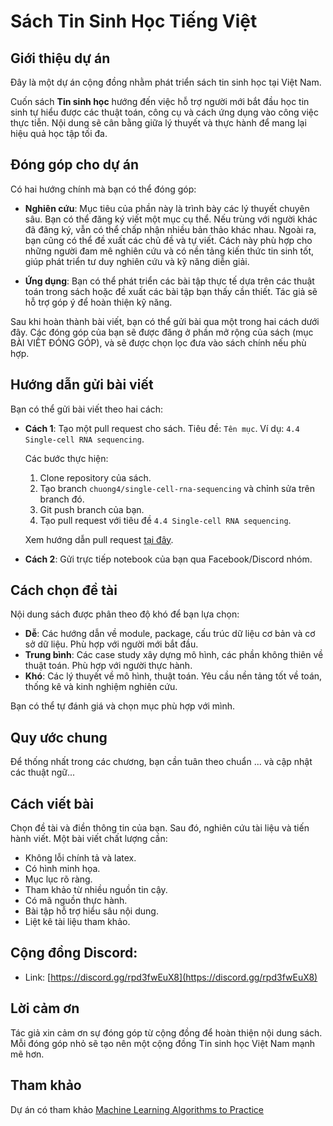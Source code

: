 # Sách Tin Sinh Học Tiếng Việt

## Giới thiệu dự án

Đây là một dự án cộng đồng nhằm phát triển sách tin sinh học tại Việt Nam.

Cuốn sách **Tin sinh học** hướng đến việc hỗ trợ người mới bắt đầu học tin sinh tự hiểu được các thuật toán, công cụ và cách ứng dụng vào công việc thực tiễn. Nội dung sẽ cân bằng giữa lý thuyết và thực hành để mang lại hiệu quả học tập tối đa.

## Đóng góp cho dự án

Có hai hướng chính mà bạn có thể đóng góp:

- **Nghiên cứu**: Mục tiêu của phần này là trình bày các lý thuyết chuyên sâu. Bạn có thể đăng ký viết một mục cụ thể. Nếu trùng với người khác đã đăng ký, vẫn có thể chấp nhận nhiều bản thảo khác nhau. Ngoài ra, bạn cũng có thể đề xuất các chủ đề và tự viết. Cách này phù hợp cho những người đam mê nghiên cứu và có nền tảng kiến thức tin sinh tốt, giúp phát triển tư duy nghiên cứu và kỹ năng diễn giải.

- **Ứng dụng**: Bạn có thể phát triển các bài tập thực tế dựa trên các thuật toán trong sách hoặc đề xuất các bài tập bạn thấy cần thiết. Tác giả sẽ hỗ trợ góp ý để hoàn thiện kỹ năng. 

Sau khi hoàn thành bài viết, bạn có thể gửi bài qua một trong hai cách dưới đây. Các đóng góp của bạn sẽ được đăng ở phần mở rộng của sách (mục BÀI VIẾT ĐÓNG GÓP), và sẽ được chọn lọc đưa vào sách chính nếu phù hợp.

## Hướng dẫn gửi bài viết

Bạn có thể gửi bài viết theo hai cách:

* **Cách 1**: Tạo một pull request cho sách. Tiêu đề: `Tên mục`. Ví dụ: `4.4 Single-cell RNA sequencing`.

   Các bước thực hiện:
   1. Clone repository của sách.
   2. Tạo branch `chuong4/single-cell-rna-sequencing` và chỉnh sửa trên branch đó.
   3. Git push branch của bạn.
   4. Tạo pull request với tiêu đề `4.4 Single-cell RNA sequencing`.

   Xem hướng dẫn pull request [tại đây](https://www.youtube.com/watch?v=MVGgNteyflw).

* **Cách 2**: Gửi trực tiếp notebook của bạn qua Facebook/Discord nhóm.

## Cách chọn đề tài

Nội dung sách được phân theo độ khó để bạn lựa chọn:

- **Dễ**: Các hướng dẫn về module, package, cấu trúc dữ liệu cơ bản và cơ sở dữ liệu. Phù hợp với người mới bắt đầu.
- **Trung bình**: Các case study xây dựng mô hình, các phần không thiên về thuật toán. Phù hợp với người thực hành.
- **Khó**: Các lý thuyết về mô hình, thuật toán. Yêu cầu nền tảng tốt về toán, thống kê và kinh nghiệm nghiên cứu.

Bạn có thể tự đánh giá và chọn mục phù hợp với mình.

## Quy ước chung

Để thống nhất trong các chương, bạn cần tuân theo chuẩn ... và cập nhật các thuật ngữ...

## Cách viết bài

Chọn đề tài và điền thông tin của bạn. Sau đó, nghiên cứu tài liệu và tiến hành viết. Một bài viết chất lượng cần:

- Không lỗi chính tả và latex.
- Có hình minh họa.
- Mục lục rõ ràng.
- Tham khảo từ nhiều nguồn tin cậy.
- Có mã nguồn thực hành.
- Bài tập hỗ trợ hiểu sâu nội dung.
- Liệt kê tài liệu tham khảo.

## Cộng đồng Discord:

- Link: [https://discord.gg/rpd3fwEuX8](https://discord.gg/rpd3fwEuX8)

## Lời cảm ơn

Tác giả xin cảm ơn sự đóng góp từ cộng đồng để hoàn thiện nội dung sách. Mỗi đóng góp nhỏ sẽ tạo nên một cộng đồng Tin sinh học Việt Nam mạnh mẽ hơn.

## Tham khảo

Dự án có tham khảo [Machine Learning Algorithms to Practice](https://github.com/phamdinhkhanh/deepai-book)
